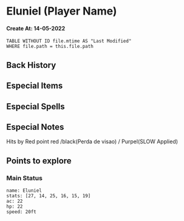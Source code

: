 # Eluniel (Player Name)
#### Create At: 14-05-2022
```dataview  
TABLE WITHOUT ID file.mtime AS "Last Modified"  
WHERE file.path = this.file.path  
```
## Back History


## Especial Items

## Especial Spells

## Especial Notes
Hits by Red point red /black(Perda de visao) / Purpel(SLOW Applied)
## Points to explore

### Main Status
```statblock
name: Eluniel
stats: [27, 14, 25, 16, 15, 19]
ac: 22
hp: 22
speed: 20ft

```